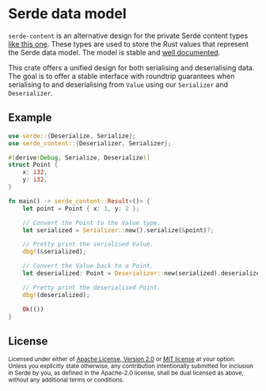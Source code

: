 # Serde data model

`serde-content` is an alternative design for the private Serde content types
[like this one](https://github.com/serde-rs/serde/blob/v1.0.11/serde/src/private/de.rs#L236-L265).
These types are used to store the Rust values that represent the Serde data model.
The model is stable and [well documented](https://serde.rs/data-model.html).

This crate offers a unified design for both serialising and deserialising data.
The goal is to offer a stable interface with roundtrip guarantees when
serialising to and deserialising from `Value` using our `Serializer` and `Deserializer`.

## Example

```rust
use serde::{Deserialize, Serialize};
use serde_content::{Deserializer, Serializer};

#[derive(Debug, Serialize, Deserialize)]
struct Point {
    x: i32,
    y: i32,
}

fn main() -> serde_content::Result<()> {
    let point = Point { x: 1, y: 2 };

    // Convert the Point to the Value type.
    let serialized = Serializer::new().serialize(&point)?;

    // Pretty print the serialised Value.
    dbg!(&serialized);

    // Convert the Value back to a Point.
    let deserialized: Point = Deserializer::new(serialized).deserialize()?;

    // Pretty print the deserialised Point.
    dbg!(deserialized);

    Ok(())
}
```

## License

<sup>
Licensed under either of <a href="LICENSE-APACHE">Apache License, Version
2.0</a> or <a href="LICENSE-MIT">MIT license</a> at your option.
</sup>

<br>

<sub>
Unless you explicitly state otherwise, any contribution intentionally submitted
for inclusion in Serde by you, as defined in the Apache-2.0 license, shall be
dual licensed as above, without any additional terms or conditions.
</sub>
